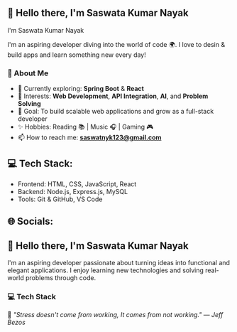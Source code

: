 ## 👋 Hello there, I'm Saswata Kumar Nayak

I'm Saswata Kumar Nayak

I'm an aspiring developer diving into the world of code 🌍. I love to desin & build apps and learn something new every day!

### 🚀 About Me
- 🌱 Currently exploring: **Spring Boot** & **React**
- 💼 Interests: **Web Development**, **API Integration**, **AI**, and **Problem Solving**
- 🎯 Goal: To build scalable web applications and grow as a full-stack developer
- ✨ Hobbies: Reading 📚 | Music 🎧 | Gaming 🎮
- 📫 How to reach me: **saswatnyk123@gmail.com**

## 💻 Tech Stack:
- Frontend: HTML, CSS, JavaScript, React
- Backend: Node.js, Express.js, MySQL
- Tools: Git & GitHub, VS Code
  
## 🌐 Socials:

## 👋 Hello there, I'm Saswata Kumar Nayak

I'm an aspiring developer passionate about turning ideas into functional and elegant applications. I enjoy learning new technologies and solving real-world problems through code.



### 💻 Tech Stack

🧠 *"Stress doesn't come from working,
     It comes from not working." — Jeff Bezos*


